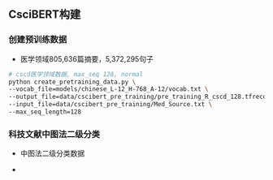 ## CsciBERT构建

### 创建预训练数据
- 医学领域805,636篇摘要，5,372,295句子
```bash
# cscd医学领域数据, max_seq 128, normal
python create_pretraining_data.py \
--vocab_file=models/chinese_L-12_H-768_A-12/vocab.txt \
--output_file=data/cscibert_pre_training/pre_training_R_cscd_128.tfrecord \
--input_file=data/cscibert_pre_training/Med_Source.txt \
--max_seq_length=128
```


### 科技文献中图法二级分类

- 中图法二级分类数据

  

- 






